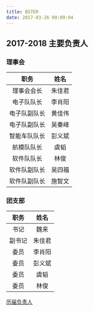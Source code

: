```yaml
---
title: BSTER
date: 2017-03-26 00:09:04
---
```


## 2017-2018 主要负责人

### 理事会
|职务|姓名|
|:---:|:---:|
|理事会会长|朱佳君|
|电子队队长|李肖阳|
|电子队副队长|黄佳伟|
|电子队副队长|吴秦峰|
|智能车队队长|彭义斌|
|航模队队长|虞韬|
|软件队队长|林俊|
|软件队副队长|吴四福|
|软件队副队长|施智文|

### 团支部
|职务|姓名|
|:---:|:---:|
|书记|魏来|
|副书记|朱佳君|
|委员|李肖阳|
|委员|彭义斌|
|委员|虞韬|
|委员|林俊|

[历届负责人](old/)